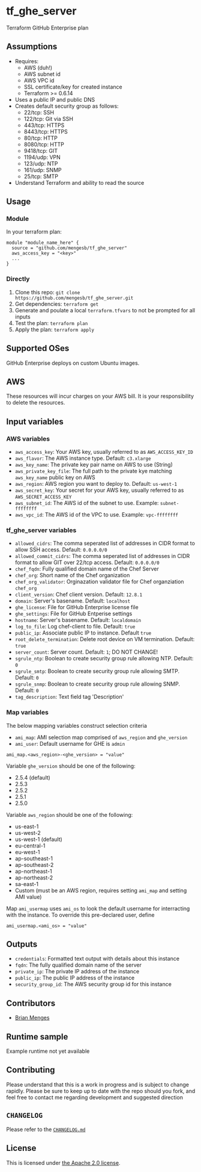 # tf_ghe_server
Terraform GitHub Enterprise plan

## Assumptions

* Requires:
  * AWS (duh!)
  * AWS subnet id
  * AWS VPC id
  * SSL certificate/key for created instance
  * Terraform >= 0.6.14
* Uses a public IP and public DNS
* Creates default security group as follows:
  * 22/tcp: SSH
  * 122/tcp: Git via SSH
  * 443/tcp: HTTPS
  * 8443/tcp: HTTPS
  * 80/tcp: HTTP
  * 8080/tcp: HTTP
  * 9418/tcp: GIT
  * 1194/udp: VPN
  * 123/udp: NTP
  * 161/udp: SNMP
  * 25/tcp: SMTP
* Understand Terraform and ability to read the source

## Usage

### Module

In your terraform plan:
```
module "module_name_here" {
  source = "github.com/mengesb/tf_ghe_server"
  aws_access_key = "<key>"
  ...
}
```

### Directly

1. Clone this repo: `git clone https://github.com/mengesb/tf_ghe_server.git`
2. Get dependencies: `terraform get`
3. Generate and poulate a local `terraform.tfvars` to not be prompted for all inputs
4. Test the plan: `terraform plan`
5. Apply the plan: `terraform apply`

## Supported OSes

GitHub Enterprise deploys on custom Ubuntu images.

## AWS

These resources will incur charges on your AWS bill. It is your responsibility to delete the resources.

## Input variables

### AWS variables

* `aws_access_key`: Your AWS key, usually referred to as `AWS_ACCESS_KEY_ID`
* `aws_flavor`: The AWS instance type. Default: `c3.xlarge`
* `aws_key_name`: The private key pair name on AWS to use (String)
* `aws_private_key_file`: The full path to the private kye matching `aws_key_name` public key on AWS
* `aws_region`: AWS region you want to deploy to. Default: `us-west-1`
* `aws_secret_key`: Your secret for your AWS key, usually referred to as `AWS_SECRET_ACCESS_KEY`
* `aws_subnet_id`: The AWS id of the subnet to use. Example: `subnet-ffffffff`
* `aws_vpc_id`: The AWS id of the VPC to use. Example: `vpc-ffffffff`

### tf_ghe_server variables

* `allowed_cidrs`: The comma seperated list of addresses in CIDR format to allow SSH access. Default: `0.0.0.0/0`
* `allowed_commit_cidrs`: The comma seperated list of addresses in CIDR format to allow GIT over 22/tcp access. Default: `0.0.0.0/0`
* `chef_fqdn`: Fully qualified domain name of the Chef Server
* `chef_org`: Short name of the Chef organization
* `chef_org_validator`: Orginazation validator file for Chef organziation `chef_org`
* `client_version`: Chef client version. Default: `12.8.1`
* `domain`: Server's basename. Default: `localhost`
* `ghe_license`: File for GitHub Enterprise license file
* `ghe_settings`: File for GitHub Entperise settings
* `hostname`: Server's basename. Default: `localdomain`
* `log_to_file`: Log chef-client to file. Default: `true`
* `public_ip`: Associate public IP to instance. Default `true`
* `root_delete_termination`: Delete root device on VM termination. Default: `true`
* `server_count`: Server count. Default: `1`; DO NOT CHANGE!
* `sgrule_ntp`: Boolean to create security group rule allowing NTP. Default: `0`
* `sgrule_smtp`: Boolean to create security group rule allowing SMTP. Default: `0`
* `sgrule_snmp`: Boolean to create security group rule allowing SNMP. Default: `0`
* `tag_description`: Text field tag 'Description'

### Map variables

The below mapping variables construct selection criteria

* `ami_map`: AMI selection map comprised of `aws_region` and `ghe_version`
* `ami_user`: Default username for GHE is `admin`

```
ami_map.<aws_region>-<ghe_version> = "value"
```

Variable `ghe_version` should be one of the following:

* 2.5.4 (default)
* 2.5.3
* 2.5.2
* 2.5.1
* 2.5.0

Variable `aws_region` should be one of the following:

* us-east-1
* us-west-2
* us-west-1 (default)
* eu-central-1
* eu-west-1
* ap-southeast-1
* ap-southeast-2
* ap-northeast-1
* ap-northeast-2
* sa-east-1
* Custom (must be an AWS region, requires setting `ami_map` and setting AMI value)

Map `ami_usermap` uses `ami_os` to look the default username for interracting with the instance. To override this pre-declared user, define

```
ami_usermap.<ami_os> = "value"
```

## Outputs

* `credentials`: Formatted text output with details about this instance
* `fqdn`: The fully qualified domain name of the server
* `private_ip`: The private IP address of the instance
* `public_ip`: The public IP address of the instance
* `security_group_id`: The AWS security group id for this instance

## Contributors

* [Brian Menges](https://github.com/mengesb)

## Runtime sample

Example runtime not yet available

## Contributing

Please understand that this is a work in progress and is subject to change rapidly. Please be sure to keep up to date with the repo should you fork, and feel free to contact me regarding development and suggested direction

## `CHANGELOG`

Please refer to the [`CHANGELOG.md`](CHANGELOG.md)

## License

This is licensed under [the Apache 2.0 license](https://www.apache.org/licenses/LICENSE-2.0).

